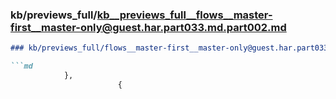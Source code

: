 ### kb/previews_full/kb__previews_full__flows__master-first__master-only@guest.har.part033.md.part002.md

```md
### kb/previews_full/flows__master-first__master-only@guest.har.part033.md (part 002)

```md
            },
                        {
                        
```

```

```
